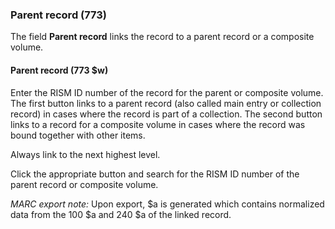 ### Parent record (773)

The field **Parent record** links the record to a parent record or a composite volume.

#### Parent record (773 $w)

Enter the RISM ID number of the record for the parent or composite volume. The first button links to a parent record (also called main entry or collection record) in cases where the record is part of a collection. The second button links to a record for a composite volume in cases where the record was bound together with other items.

Always link to the next highest level.

Click the appropriate button and search for the RISM ID number of the parent record or composite volume.

_MARC export note:_ Upon export, $a is generated which contains normalized data from the 100 $a and 240 $a of the linked record.  

